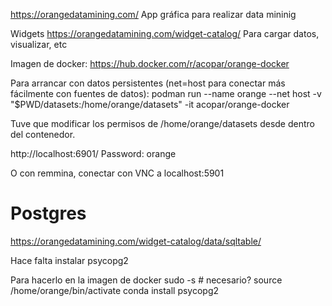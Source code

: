 https://orangedatamining.com/
App gráfica para realizar data mininig

Widgets https://orangedatamining.com/widget-catalog/
Para cargar datos, visualizar, etc

Imagen de docker:
https://hub.docker.com/r/acopar/orange-docker

Para arrancar con datos persistentes (net=host para conectar más fácilmente con fuentes de datos):
podman run --name orange --net host -v "$PWD/datasets:/home/orange/datasets" -it acopar/orange-docker

Tuve que modificar los permisos de /home/orange/datasets desde dentro del contenedor.

http://localhost:6901/
Password: orange

O con remmina, conectar con VNC a localhost:5901

# Postgres
https://orangedatamining.com/widget-catalog/data/sqltable/

Hace falta instalar psycopg2

Para hacerlo en la imagen de docker
sudo -s  # necesario?
source /home/orange/bin/activate
conda install psycopg2
